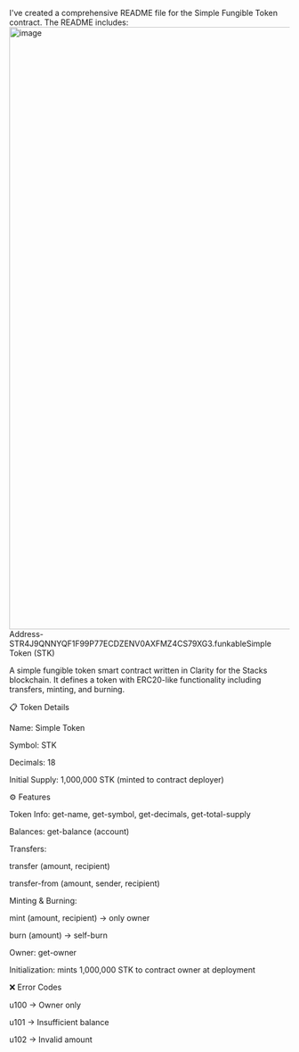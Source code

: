 I've created a comprehensive README file for the Simple Fungible Token contract. 
The README includes:
<img width="1920" height="1080" alt="image" src="https://github.com/user-attachments/assets/bd2b8128-b444-49f7-9557-e13790094c3c" />
Address-STR4J9QNNYQF1F99P77ECDZENV0AXFMZ4CS79XG3.funkableSimple Token (STK)

A simple fungible token smart contract written in Clarity for the Stacks blockchain.
It defines a token with ERC20-like functionality including transfers, minting, and burning.

📋 Token Details

Name: Simple Token

Symbol: STK

Decimals: 18

Initial Supply: 1,000,000 STK (minted to contract deployer)

⚙️ Features

Token Info: get-name, get-symbol, get-decimals, get-total-supply

Balances: get-balance (account)

Transfers:

transfer (amount, recipient)

transfer-from (amount, sender, recipient)

Minting & Burning:

mint (amount, recipient) → only owner

burn (amount) → self-burn

Owner: get-owner

Initialization: mints 1,000,000 STK to contract owner at deployment

❌ Error Codes

u100 → Owner only

u101 → Insufficient balance

u102 → Invalid amount
